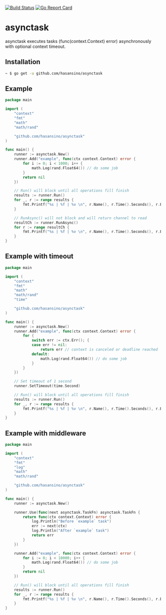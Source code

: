 [![Build Status](https://travis-ci.com/hasansino/asynctask.svg?branch=master)](https://travis-ci.com/hasansino/asynctask)
[![Go Report Card](https://goreportcard.com/badge/github.com/hasansino/asynctask)](https://goreportcard.com/report/github.com/hasansino/asynctask)

# asynctask

asynctask executes tasks (func(context.Context) error) asynchronously with optional context timeout.

## Installation

```bash
~ $ go get -u github.com/hasansino/asynctask
```

## Example

```go
package main

import (
	"context"
	"fmt"
	"math"
	"math/rand"

	"github.com/hasansino/asynctask"
)

func main() {
	runner := asynctask.New()
	runner.Add("example", func(ctx context.Context) error {
		for i := 0; i < 1000; i++ {
			math.Log(rand.Float64()) // do some job
		}
		return nil
	})

	// Run() will block until all operations fill finish
	results := runner.Run()
	for _, r := range results {
		fmt.Printf("%s | %f | %v \n", r.Name(), r.Time().Seconds(), r.Error())
	}

	// RunAsync() will not block and will return channel to read
	resultCh := runner.RunAsync()
	for r := range resultCh {
		fmt.Printf("%s | %f | %v \n", r.Name(), r.Time().Seconds(), r.Error())
	}
}
```

## Example with timeout

```go
package main

import (
	"context"
	"fmt"
	"math"
	"math/rand"
	"time"

	"github.com/hasansino/asynctask"
)

func main() {
	runner := asynctask.New()
	runner.Add("example", func(ctx context.Context) error {
		for {
			switch err := ctx.Err(); {
			case err != nil:
				return err // context is canceled or deadline reached
			default:
				math.Log(rand.Float64()) // do some job
			}
		}
	})

	// Set timeout of 1 second
	runner.SetTimeout(time.Second)

	// Run() will block until all operations fill finish
	results := runner.Run()
	for _, r := range results {
		fmt.Printf("%s | %f | %v \n", r.Name(), r.Time().Seconds(), r.Error())
	}
}
```

## Example with middleware

```go
package main

import (
	"context"
	"fmt"
	"log"
	"math"
	"math/rand"

	"github.com/hasansino/asynctask"
)

func main() {
	runner := asynctask.New()

	runner.Use(func(next asynctask.TaskFn) asynctask.TaskFn {
		return func(ctx context.Context) error {
			log.Println("Before `example` task")
			err := next(ctx)
			log.Println("After `example` task")
			return err
		}
	})

	runner.Add("example", func(ctx context.Context) error {
		for i := 0; i < 10000; i++ {
			math.Log(rand.Float64()) // do some job
		}
		return nil
	})

	// Run() will block until all operations fill finish
	results := runner.Run()
	for _, r := range results {
		fmt.Printf("%s | %f | %v \n", r.Name(), r.Time().Seconds(), r.Error())
	}
}
```
